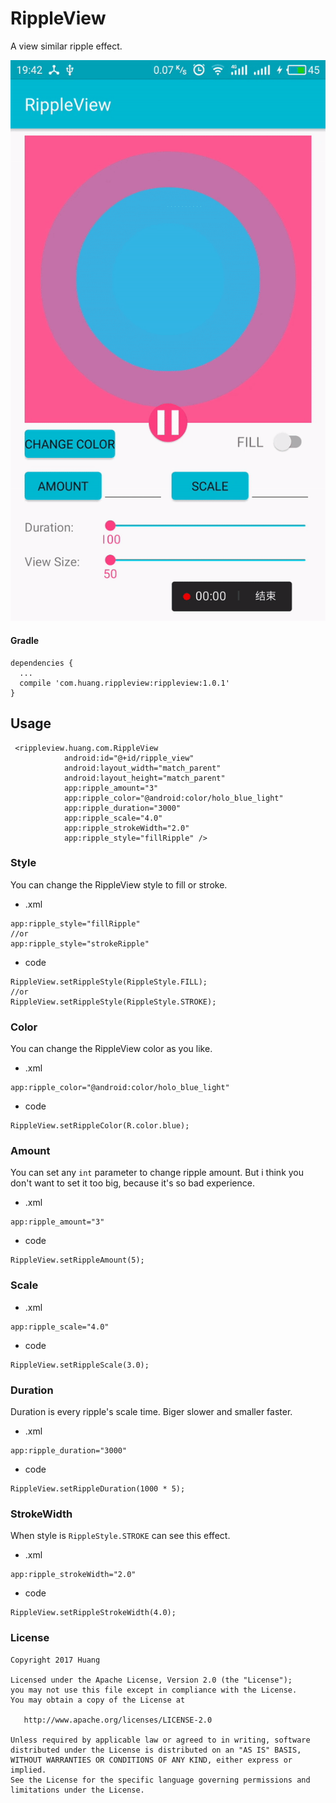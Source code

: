 # RippleView
A view similar ripple effect.

![](https://github.com/huang125/RippleView/blob/master/screenshots/demo.gif)

#### Gradle
```
dependencies {
  ...
  compile 'com.huang.rippleview:rippleview:1.0.1'
}
```
## Usage
```
 <rippleview.huang.com.RippleView
            android:id="@+id/ripple_view"
            android:layout_width="match_parent"
            android:layout_height="match_parent"
            app:ripple_amount="3"
            app:ripple_color="@android:color/holo_blue_light"
            app:ripple_duration="3000"
            app:ripple_scale="4.0"
            app:ripple_strokeWidth="2.0"
            app:ripple_style="fillRipple" />
```
### Style
You can change the RippleView style to fill or stroke. 
* .xml
```
app:ripple_style="fillRipple"
//or
app:ripple_style="strokeRipple"
```
* code
```
RippleView.setRippleStyle(RippleStyle.FILL);
//or
RippleView.setRippleStyle(RippleStyle.STROKE);
```
### Color
You can change the RippleView color as you like.
* .xml
```
app:ripple_color="@android:color/holo_blue_light"
```
* code
```
RippleView.setRippleColor(R.color.blue);
```
### Amount
You can set any `int` parameter to change ripple amount. But i think you don't want to set it too big, because it's so bad experience.
* .xml
```
app:ripple_amount="3"
```
* code
```
RippleView.setRippleAmount(5);
```
### Scale
* .xml
```
app:ripple_scale="4.0"
```
* code
```
RippleView.setRippleScale(3.0);
```

### Duration
Duration is every ripple's scale time. Biger slower and smaller faster.
* .xml
```
app:ripple_duration="3000"
```
* code
```
RippleView.setRippleDuration(1000 * 5);
```
### StrokeWidth
When style is `RippleStyle.STROKE` can see this effect.
* .xml
```
app:ripple_strokeWidth="2.0"
```
* code
```
RippleView.setRippleStrokeWidth(4.0);
```

### License
```
Copyright 2017 Huang

Licensed under the Apache License, Version 2.0 (the "License");
you may not use this file except in compliance with the License.
You may obtain a copy of the License at

   http://www.apache.org/licenses/LICENSE-2.0

Unless required by applicable law or agreed to in writing, software
distributed under the License is distributed on an "AS IS" BASIS,
WITHOUT WARRANTIES OR CONDITIONS OF ANY KIND, either express or implied.
See the License for the specific language governing permissions and
limitations under the License.
```
